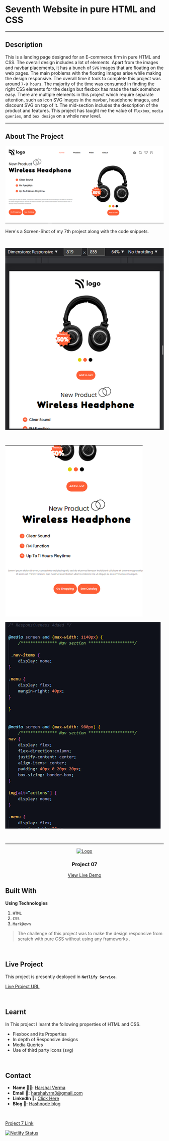 # Seventh Website in pure HTML and CSS

---

## Description
This is a landing page designed for an E-commerce firm in pure HTML and CSS. The overall design includes a lot of elements. Apart from the images and navbar placements, it has a bunch of `SVG` images that are floating on the web pages. The main problems with the floating images arise while making the design responsive. The overall time it took to complete this project was around `7-8 hours`. The majority of the time was consumed in finding the right CSS elements for the design but flexbox has made the task somehow easy. There are multiple elements in this project which require separate attention, such as icon SVG images in the navbar, headphone images, and discount SVG on top of it. The mid-section includes the description of the product and features. This project has taught me the value of `Flexbox`, `media queries`, and `box design` on a whole new level.

---

<!-- ABOUT THE PROJECT -->

## About The Project

![Project 07](./Screenshots/Wide_ss.png)


Here's a Screen-Shot of my 7th project along with the code snippets.

<br>

![Responsive](./Screenshots/819px_ss.png)

<br>

![Responsive](./Screenshots/688px_ss2.png)
<br>

![Css](./Screenshots/code2.png)


<!-- PROJECT LOGO -->
<br/>
<hr>
<div align="center">
  <a href="https://github.com/harshalvrm">
    <img src="https://learncodeonline.in/mascot.png" alt="Logo" width="80">
  </a>

<h3 align="center">Project 07</h3>
  <p align="center">   
    <a href="https://harshal-project07.netlify.app/">View Live Demo</a>
  </p>
</div>

## Built With

**Using Technologies**

1. `HTML`
2. `CSS`
3. `MarkDown`

> The challenge of this project was to make the design responsive from scratch with pure CSS without using any frameworks .

<br>

## Live Project

This project is presently deployed in **`Netlify Service`**.


[Live Project URL](https://harshal-project07.netlify.app/)
<br>

<!-- LEARNT -->
<br>

## Learnt
In This project I learnt the following properties of HTML and CSS.
- Flexbox and its Properties
- In depth of Responsive designs
- Media Queries
- Use of third party icons (svg)


<br>
<!-- CONTACT -->

## Contact

- **Name 👨‍💻:** [Harshal Verma](https://github.com/harshalvrm)
- **Email 📧:** [harshalvrm3@gmail.com](mailto:harshalvrm3@gmail.com)
- **Linkedln 📝:** [Click Here](https://www.linkedin.com/in/harshalvrm3/)
- **Blog 📝:** [Hashnode blog](https://xadai.hashnode.dev/)

<br>

[Project 7 Link](https://harshal-project07.netlify.app/) 

[![Netlify Status](https://api.netlify.com/api/v1/badges/5c46e481-70ec-4549-8c93-a282d4af5fda/deploy-status)](https://app.netlify.com/sites/harshal-project07/deploys)
